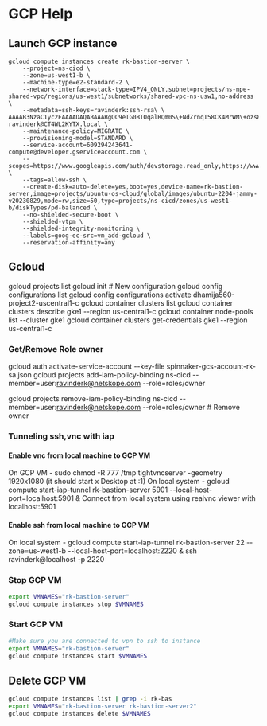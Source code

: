 # GCP Help

## Launch GCP instance

```
gcloud compute instances create rk-bastion-server \
    --project=ns-cicd \
    --zone=us-west1-b \
    --machine-type=e2-standard-2 \
    --network-interface=stack-type=IPV4_ONLY,subnet=projects/ns-npe-shared-vpc/regions/us-west1/subnetworks/shared-vpc-ns-usw1,no-address \
    --metadata=ssh-keys=ravinderk:ssh-rsa\ \
AAAAB3NzaC1yc2EAAAADAQABAAABgQC9eTG08TOqalRQm0S\+NdZrnqI58CK4MrWM\+ozs8LJ3YA6V4s2owN5nJVanM47gBgY2ylmxdwseOFCN06E\+zCb0S2CmNAvsMOO8jkzolq7NgTui9NEJMeu4czmY9dZbySWHGK\+Yehtl75yz6s\+3\+Vrd0oxT07b\+V4BwK/Na0TjulyPJZqACdgCMqbs0qCkyHFV7LKvz7SOcz1IPVXPNWCMe4vL6sydXBNpi2TBkZ1r\+3zYMo7OjW2A8YsEmphlZRJVas48nbgMK8jcBW\+rilvqKL4/YxT\+2JA6CdkymI7U7xKYuJKYwR5AiWUmE9zmxNru/kdk53KdYklSUOFa6Hea72TjBxSv1G/Yy2tTbioQRAkIvtLgAgmltT21EUPSjFVJ6hz01Kunwj444tLo\+zEaOoNjIqkgRS\+dYDJTj2JXsZMB8ULOksp5VAsxBJpE5k19ZBwLFOxctKeKWHLnlJ1rQ6euq51ltyE/lneJwB8QzQXIOrIDYKsHzP7bQONsEac8=\ ravinderk@CT4WL2KYTX.local \
    --maintenance-policy=MIGRATE \
    --provisioning-model=STANDARD \
    --service-account=609294243641-compute@developer.gserviceaccount.com \
    --scopes=https://www.googleapis.com/auth/devstorage.read_only,https://www.googleapis.com/auth/logging.write,https://www.googleapis.com/auth/monitoring.write,https://www.googleapis.com/auth/servicecontrol,https://www.googleapis.com/auth/service.management.readonly,https://www.googleapis.com/auth/trace.append \
    --tags=allow-ssh \
    --create-disk=auto-delete=yes,boot=yes,device-name=rk-bastion-server,image=projects/ubuntu-os-cloud/global/images/ubuntu-2204-jammy-v20230829,mode=rw,size=50,type=projects/ns-cicd/zones/us-west1-b/diskTypes/pd-balanced \
    --no-shielded-secure-boot \
    --shielded-vtpm \
    --shielded-integrity-monitoring \
    --labels=goog-ec-src=vm_add-gcloud \
    --reservation-affinity=any
```

## Gcloud

gcloud projects list
gcloud init # New configuration
gcloud config configurations list
gcloud config configurations activate dhamija560-project2-uscentral1-c
gcloud container clusters list
gcloud container clusters describe gke1 --region us-central1-c
gcloud container node-pools list --cluster gke1
gcloud container clusters get-credentials gke1 --region us-central1-c

### Get/Remove Role owner

gcloud auth activate-service-account --key-file spinnaker-gcs-account-rk-sa.json
gcloud projects add-iam-policy-binding ns-cicd --member=user:ravinderk@netskope.com --role=roles/owner

gcloud projects remove-iam-policy-binding ns-cicd --member=user:ravinderk@netskope.com --role=roles/owner # Remove owner

### Tunneling ssh,vnc with iap

#### Enable vnc from local machine to GCP VM

On GCP VM -
    sudo chmod -R 777 /tmp
    tightvncserver -geometry 1920x1080 (it should start x Desktop at :1)
On local system -
    gcloud compute start-iap-tunnel rk-bastion-server 5901 --local-host-port=localhost:5901 &
    Connect from local system using realvnc viewer with localhost:5901

#### Enable ssh from local machine to GCP VM

On local system - 
gcloud compute start-iap-tunnel rk-bastion-server 22 --zone=us-west1-b --local-host-port=localhost:2220 &
ssh ravinderk@localhost -p 2220


### Stop GCP VM

```bash
export VMNAMES="rk-bastion-server"
gcloud compute instances stop $VMNAMES
```

### Start GCP VM

```bash
#Make sure you are connected to vpn to ssh to instance
export VMNAMES="rk-bastion-server"
gcloud compute instances start $VMNAMES
```

## Delete GCP VM

```bash
gcloud compute instances list | grep -i rk-bas
export VMNAMES="rk-bastion-server rk-bastion-server2"
gcloud compute instances delete $VMNAMES
```